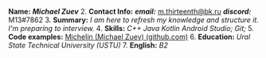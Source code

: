 **Name:** ***Michael Zuev***
 2. **Contact Info:**
 ***email:*** m.thirteenth@bk.ru
***discord:*** M13#7862
3. **Summary:**
*I am here to refresh my knowledge and structure it. I'm preparing to interview.*
4. **Skills:**
*C++
Java
Kotlin
Android Studio;
Git;*
5. **Code examples:**
[MicheIin (Michael Zuev) (github.com)](https://github.com/MicheIin)
6. **Education:** *Ural State Technical University (USTU)*
7. **English:** *B2*
